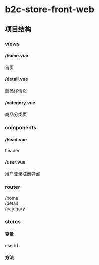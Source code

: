 # b2c-store-front-web

## 项目结构

### views

#### /home.vue

首页

#### /detail.vue

商品详情页

#### /category.vue

商品分类页

### components

#### /head.vue

header

#### /user.vue

用户登录注册弹窗

### router

/home   
/detail   
/category   

### stores
#### 变量
userId   
#### 方法



